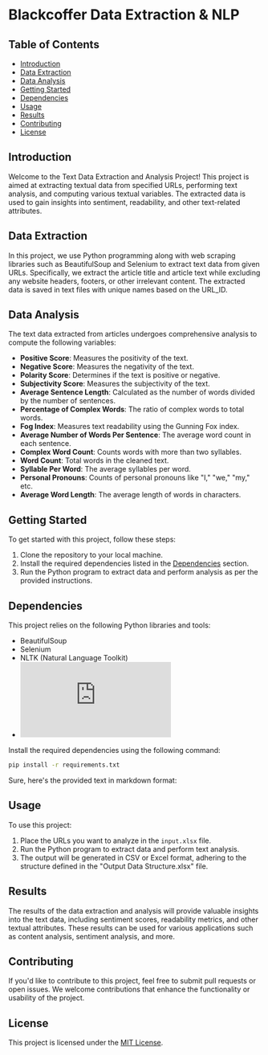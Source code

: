 # Blackcoffer Data Extraction & NLP

## Table of Contents

- [Introduction](#introduction)
- [Data Extraction](#data-extraction)
- [Data Analysis](#data-analysis)
- [Getting Started](#getting-started)
- [Dependencies](#dependencies)
- [Usage](#usage)
- [Results](#results)
- [Contributing](#contributing)
- [License](#license)

## Introduction

Welcome to the Text Data Extraction and Analysis Project! This project is aimed at extracting textual data from specified URLs, performing text analysis, and computing various textual variables. The extracted data is used to gain insights into sentiment, readability, and other text-related attributes.

## Data Extraction

In this project, we use Python programming along with web scraping libraries such as BeautifulSoup and Selenium to extract text data from given URLs. Specifically, we extract the article title and article text while excluding any website headers, footers, or other irrelevant content. The extracted data is saved in text files with unique names based on the URL_ID.

## Data Analysis

The text data extracted from articles undergoes comprehensive analysis to compute the following variables:

- **Positive Score**: Measures the positivity of the text.
- **Negative Score**: Measures the negativity of the text.
- **Polarity Score**: Determines if the text is positive or negative.
- **Subjectivity Score**: Measures the subjectivity of the text.
- **Average Sentence Length**: Calculated as the number of words divided by the number of sentences.
- **Percentage of Complex Words**: The ratio of complex words to total words.
- **Fog Index**: Measures text readability using the Gunning Fox index.
- **Average Number of Words Per Sentence**: The average word count in each sentence.
- **Complex Word Count**: Counts words with more than two syllables.
- **Word Count**: Total words in the cleaned text.
- **Syllable Per Word**: The average syllables per word.
- **Personal Pronouns**: Counts of personal pronouns like "I," "we," "my," etc.
- **Average Word Length**: The average length of words in characters.

## Getting Started

To get started with this project, follow these steps:

1. Clone the repository to your local machine.
2. Install the required dependencies listed in the [Dependencies](#dependencies) section.
3. Run the Python program to extract data and perform analysis as per the provided instructions.

## Dependencies

This project relies on the following Python libraries and tools:

- BeautifulSoup
- Selenium
- NLTK (Natural Language Toolkit)
- ![Other](https://github.com/rishabh11336/Blackcoffer-Data-Extraction-and-NLP/blob/main/Blackcoffer%20Internshala%20Test%20Assignment/requirements.txt)

Install the required dependencies using the following command:

```bash
pip install -r requirements.txt
```
Sure, here's the provided text in markdown format:

## Usage

To use this project:

1. Place the URLs you want to analyze in the `input.xlsx` file.
2. Run the Python program to extract data and perform text analysis.
3. The output will be generated in CSV or Excel format, adhering to the structure defined in the "Output Data Structure.xlsx" file.

## Results

The results of the data extraction and analysis will provide valuable insights into the text data, including sentiment scores, readability metrics, and other textual attributes. These results can be used for various applications such as content analysis, sentiment analysis, and more.

## Contributing

If you'd like to contribute to this project, feel free to submit pull requests or open issues. We welcome contributions that enhance the functionality or usability of the project.

## License

This project is licensed under the [MIT License](LICENSE).
